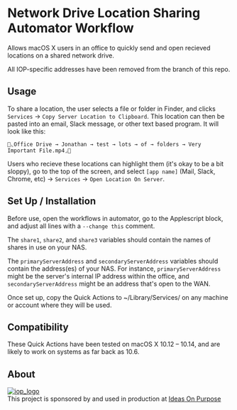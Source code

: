 # Network Drive Location Sharing Automator Workflow
Allows macOS X users in an office to quickly send and open recieved locations on a shared network drive.

All IOP-specific addresses have been removed from the branch of this repo.

## Usage

To share a location, the user selects a file or folder in Finder, and clicks `Services` → `Copy Server Location to Clipboard`. This location can then be pasted into an email, Slack message, or other text based program. It will look like this:

```
💾⌞Office Drive → Jonathan → test → lots → of → folders → Very Important File.mp4⌟💾
```

Users who recieve these locations can highlight them (it's okay to be a bit sloppy), go to the top of the screen, and select `[app name]` (Mail, Slack, Chrome, etc) → `Services` → `Open Location On Server`. 

## Set Up / Installation

Before use, open the workflows in automator, go to the Applescript block, and adjust all lines with a `--change this` comment.

The `share1`, `share2`, and `share3` variables should contain the names of shares in use on your NAS.

The `primaryServerAddress` and `secondaryServerAddress` variables should contain the  address(es) of your NAS. For instance, `primaryServerAddress` might be the server's internal IP address within the office, and `secondaryServerAddress` might be an address that's open to the WAN.

Once set up, copy the Quick Actions to ~/Library/Services/ on any machine or account where they will be used.

## Compatibility

These Quick Actions have been tested on macOS X 10.12 – 10.14, and are likely to work on systems as far back as 10.6.

## About

[![iop_logo](https://cloud.githubusercontent.com/assets/8320/9443542/944a8bce-4a4f-11e5-9d2f-54999b1687d5.png)][iop]  
This project is sponsored by and used in production at [Ideas On Purpose][iop]

[iop]: http://ideasonpurpose.com
